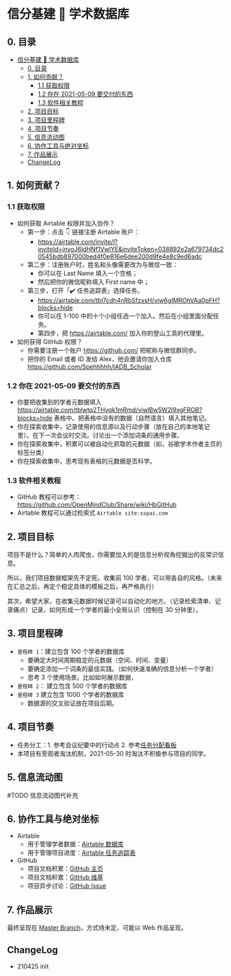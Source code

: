# 信分基建 🚧 学术数据库

## 0. 目录

- [信分基建 🚧 学术数据库](#信分基建--学术数据库)
  - [0. 目录](#0-目录)
  - [1. 如何贡献？](#1-如何贡献)
    - [1.1 获取权限](#11-获取权限)
    - [1.2 你在 2021-05-09 要交付的东西](#12-你在-2021-05-09-要交付的东西)
    - [1.3 软件相关教程](#13-软件相关教程)
  - [2. 项目目标](#2-项目目标)
  - [3. 项目里程碑](#3-项目里程碑)
  - [4. 项目节奏](#4-项目节奏)
  - [5. 信息流动图](#5-信息流动图)
  - [6. 协作工具与绝对坐标](#6-协作工具与绝对坐标)
  - [7. 作品展示](#7-作品展示)
  - [ChangeLog](#changelog)

## 1. 如何贡献？

### 1.1 获取权限

- 如何获取 Airtable 权限并加入协作？
    - 第一步：点击 👇 链接注册 Airtable 账户：
        - https://airtable.com/invite/l?inviteId=invoJ6ldHNf1VwlYE&inviteToken=038892e2a679734dc20545bdb897000bed4f0e816e6dee200d9fe4e8c9ed6adc
    - 第二步：注册账户时，姓名和头像需更改为与微信一致：
        - 你可以在 Last Name 填入一个空格；
        - 然后把你的微信昵称填入 First name 中；
    - 第三步，打开「✔️ 任务追踪表」选择任务。
        - https://airtable.com/tbl7cdh4nRbSfzxsH/viw6gIMROhVAa0pFH?blocks=hide
        - 你可以在 1-100 中的十个小组任选一个加入。然后在小组里面分配任务。
        - 第四步，把 https://airtable.com/ 加入你的登山工具的代理里。
- 如何获得 GitHub 权限？
    - 你需要注册一个账户 https://github.com/ 把昵称与微信群同步。
    - 把你的 Email 或者 ID 发给 Alex，他会邀请你加入仓库 https://github.com/Spehhhhh/IADB_Scholar

### 1.2 你在 2021-05-09 要交付的东西

- 你要把收集到的学者元数据填入 https://airtable.com/tblwtq2THyqk1mRmd/viwlBw5W2l9xgFRGB?blocks=hide 表格中。把表格中没有的数据（自然语言）填入其他笔记。
- 你在探索收集中，记录使用的信息源以及行动步骤（放在自己的本地笔记里）。在下一次会议时交流。讨论出一个添加词条的通用步骤。
- 你在探索收集中，积累可以被自动化抓取的元数据（如，谷歌学术作者主页的标签分类）
- 你在探索收集中，思考现有表格的元数据是否科学。

### 1.3 软件相关教程

- GitHub 教程可以参考：https://github.com/OpenMindClub/Share/wiki/HbGitHub
- Airtable 教程可以通过检索式 `Airtable site:sspai.com`

## 2. 项目目标

项目不是什么？简单的人肉爬虫，你需要加入的是信息分析视角挖掘出的反常识信息。

所以，我们项目数据框架先不定死。收集前 100 学者，可以带各自的风格。（未来在汇总之后，再定个稳定具体的模板之后，再严格执行）

其次，希望大家，在收集元数据时候记录可以自动化的地方。（记录检索清单、记录痛点）记录，如何形成一个学者的最小全局认识（控制在 30 分钟里）。

## 3. 项目里程碑

- `里程碑 1`：建立包含 100 个学者的数据库
    - 要确定大时间周期稳定的元数据（空间、时间、变量）
    - 要确定添加一个词条的最佳实践。（如何快速准确的信息分析一个学者）
    - 思考 3 个使用场景。比如如何展示数据，
- `里程碑 2`： 建立包含 500 个学者的数据库
- `里程碑 3` 建立包含 1000 个学者的数据库
    - 数据源的交叉验证放在项目后期。

## 4. 项目节奏

- 任务分工：1. 参考会议纪要中的行动点 2. 参考[任务分配看板](https://airtable.com/tbl7cdh4nRbSfzxsH/viw6gIMROhVAa0pFH)
- 本项目有旁观者淘汰机制，2021-05-30 时淘汰不积极参与项目的同学。

## 5. 信息流动图

#TODO 信息流动图代补充

## 6. 协作工具与绝对坐标

- Airtable
    - 用于管理学者数据：[Airtable 数据库](https://airtable.com/tblwtq2THyqk1mRmd/viwlBw5W2l9xgFRGB)
    - 用于管理项目进度：[Airtable 任务追踪表](https://airtable.com/tbl7cdh4nRbSfzxsH/viw6gIMROhVAa0pFH)
- GitHub
    - 项目文档积累：[GitHub 主页](https://github.com/Spehhhhh/IADB_Scholar)
    - 项目文档积累：[GitHub 维基](https://github.com/Spehhhhh/IADB_Scholar/wiki)
    - 项目异步讨论：[GitHub Issue](https://github.com/Spehhhhh/IADB_Scholar/issues)

## 7. 作品展示

最终呈现在 [Master Branch](https://github.com/Spehhhhh/IADB_Scholar/tree/master)，方式待未定，可能以 Web 作品呈现。

## ChangeLog

- 210425 init
